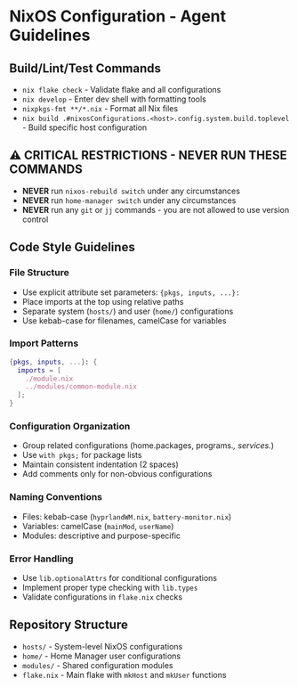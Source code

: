 # NixOS Configuration - Agent Guidelines

## Build/Lint/Test Commands
- `nix flake check` - Validate flake and all configurations
- `nix develop` - Enter dev shell with formatting tools
- `nixpkgs-fmt **/*.nix` - Format all Nix files
- `nix build .#nixosConfigurations.<host>.config.system.build.toplevel` - Build specific host configuration

## ⚠️ CRITICAL RESTRICTIONS - NEVER RUN THESE COMMANDS
- **NEVER** run `nixos-rebuild switch` under any circumstances
- **NEVER** run `home-manager switch` under any circumstances  
- **NEVER** run any `git` or `jj` commands - you are not allowed to use version control

## Code Style Guidelines

### File Structure
- Use explicit attribute set parameters: `{pkgs, inputs, ...}:`
- Place imports at the top using relative paths
- Separate system (`hosts/`) and user (`home/`) configurations
- Use kebab-case for filenames, camelCase for variables

### Import Patterns
```nix
{pkgs, inputs, ...}: {
  imports = [
    ./module.nix
    ../modules/common-module.nix
  ];
}
```

### Configuration Organization
- Group related configurations (home.packages, programs.*, services.*)
- Use `with pkgs;` for package lists
- Maintain consistent indentation (2 spaces)
- Add comments only for non-obvious configurations

### Naming Conventions
- Files: kebab-case (`hyprlandWM.nix`, `battery-monitor.nix`)
- Variables: camelCase (`mainMod`, `userName`)
- Modules: descriptive and purpose-specific

### Error Handling
- Use `lib.optionalAttrs` for conditional configurations
- Implement proper type checking with `lib.types`
- Validate configurations in `flake.nix` checks

## Repository Structure
- `hosts/` - System-level NixOS configurations
- `home/` - Home Manager user configurations  
- `modules/` - Shared configuration modules
- `flake.nix` - Main flake with `mkHost` and `mkUser` functions